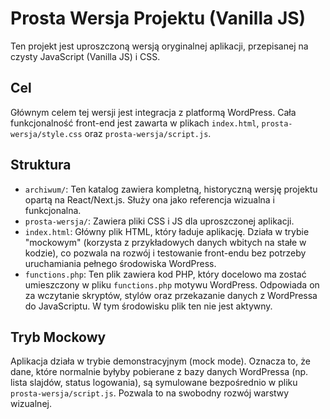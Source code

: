 # Prosta Wersja Projektu (Vanilla JS)

Ten projekt jest uproszczoną wersją oryginalnej aplikacji, przepisanej na czysty JavaScript (Vanilla JS) i CSS.

## Cel

Głównym celem tej wersji jest integracja z platformą WordPress. Cała funkcjonalność front-end jest zawarta w plikach `index.html`, `prosta-wersja/style.css` oraz `prosta-wersja/script.js`.

## Struktura

*   `archiwum/`: Ten katalog zawiera kompletną, historyczną wersję projektu opartą na React/Next.js. Służy ona jako referencja wizualna i funkcjonalna.
*   `prosta-wersja/`: Zawiera pliki CSS i JS dla uproszczonej aplikacji.
*   `index.html`: Główny plik HTML, który ładuje aplikację. Działa w trybie "mockowym" (korzysta z przykładowych danych wbitych na stałe w kodzie), co pozwala na rozwój i testowanie front-endu bez potrzeby uruchamiania pełnego środowiska WordPress.
*   `functions.php`: Ten plik zawiera kod PHP, który docelowo ma zostać umieszczony w pliku `functions.php` motywu WordPress. Odpowiada on za wczytanie skryptów, stylów oraz przekazanie danych z WordPressa do JavaScriptu. W tym środowisku plik ten nie jest aktywny.

## Tryb Mockowy

Aplikacja działa w trybie demonstracyjnym (mock mode). Oznacza to, że dane, które normalnie byłyby pobierane z bazy danych WordPressa (np. lista slajdów, status logowania), są symulowane bezpośrednio w pliku `prosta-wersja/script.js`. Pozwala to na swobodny rozwój warstwy wizualnej.
